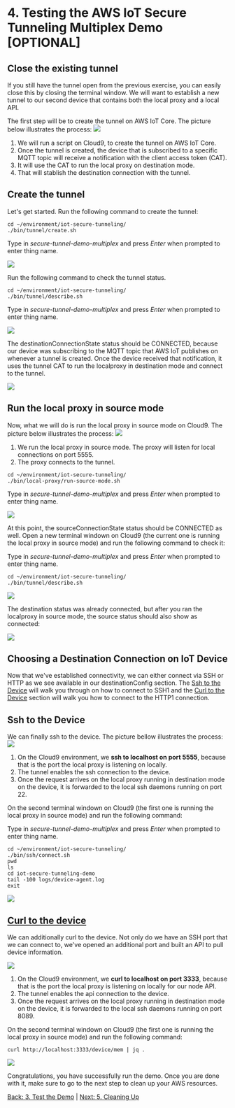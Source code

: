 # 4. Testing the AWS IoT Secure Tunneling Multiplex Demo [OPTIONAL]

## Close the existing tunnel

If you still have the tunnel open from the previous exercise, you can easily close this by closing the terminal window.  We will want to establish a new tunnel to our second device that contains both the local proxy and a local API.

The first step will be to create the tunnel on AWS IoT Core. The picture below illustrates the process:
![](https://github.com/blakewell/iot-secure-tunneling-demo/blob/docs/imgs/test-multiplex/test_multiplex1.png)

1. We will run a script on Cloud9, to create the tunnel on AWS IoT Core.
2. Once the tunnel is created, the device that is subscribed to a specific MQTT topic will receive a notification with the client access token (CAT).
3. It will use the CAT to run the local proxy on destination mode.
4. That will stablish the destination connection with the tunnel.

## Create the tunnel

Let's get started. Run the following command to create the tunnel:
```
cd ~/environment/iot-secure-tunneling/
./bin/tunnel/create.sh 
```

Type in *secure-tunnel-demo-multiplex* and press *Enter* when prompted to enter thing name.

![](https://github.com/blakewell/iot-secure-tunneling-demo/blob/docs/imgs/test-multiplex/test_multiplex1.gif)

Run the following command to check the tunnel status.
```
cd ~/environment/iot-secure-tunneling/
./bin/tunnel/describe.sh 
```
Type in *secure-tunnel-demo-multiplex* and press *Enter* when prompted to enter thing name.

![](https://github.com/blakewell/iot-secure-tunneling-demo/blob/docs/imgs/test-multiplex/test_multiplex2.gif)

The destinationConnectionState status should be CONNECTED, because our device was subscribing to the MQTT topic that AWS IoT publishes on whenever a tunnel is created. Once the device received that notification, it uses the tunnel CAT to run the localproxy in destination mode and connect to the tunnel.

![](https://github.com/blakewell/iot-secure-tunneling-demo/blob/docs/imgs/test-multiplex/test_multiplex3.png)

## Run the local proxy in source mode

Now, what we will do is run the local proxy in source mode on Cloud9. The picture below illustrates the process:
![](https://github.com/blakewell/iot-secure-tunneling-demo/blob/docs/imgs/test_multiplex/test_multiplex1.png)

1. We run the local proxy in source mode. The proxy will listen for local connections on port 5555.
2. The proxy connects to the tunnel.

```
cd ~/environment/iot-secure-tunneling/
./bin/local-proxy/run-source-mode.sh
```

Type in *secure-tunnel-demo-multiplex* and press *Enter* when prompted to enter thing name.

![](https://github.com/blakewell/iot-secure-tunneling-demo/blob/docs/imgs/test-multiplex/test_multiplex3.gif)

At this point, the sourceConnectionState status should be CONNECTED as well. Open a new terminal windown on Cloud9 (the current one is running the local proxy in source mode) and run the following command to check it:

Type in *secure-tunnel-demo-multiplex* and press *Enter* when prompted to enter thing name.

```
cd ~/environment/iot-secure-tunneling/
./bin/tunnel/describe.sh 
```

![](https://github.com/blakewell/iot-secure-tunneling-demo/blob/docs/imgs/test-multiplex/test_multiplex4.gif)

The destination status was already connected, but after you ran the localproxy in source mode, the source status should also show as connected:

![](https://github.com/blakewell/iot-secure-tunneling-demo/blob/docs/imgs/test-multiplex/test_multiplex4.png)


## Choosing a Destination Connection on IoT Device
Now that we've established connectivity, we can either connect via SSH or HTTP as we see available in our destinationConfig section.  The [Ssh to the Device](#ssh-to-the-device) will walk you through on how to connect to SSH1 and the [Curl to the Device](#curl-to-the-device) section will walk you how to connect to the HTTP1 connection.  

## Ssh to the Device
We can finally ssh to the device. The picture bellow illustrates the process:
![](https://github.com/blakewell/iot-secure-tunneling-demo/blob/docs/imgs/test-multiplex/test_multiplex1.png)

1. On the Cloud9 environment, we **ssh to localhost on port 5555**, because that is the port the local proxy is listening on locally.
2. The tunnel enables the ssh connection to the device.
3. Once the request arrives on the local proxy running in destination mode on the device, it is forwarded to the local ssh daemons running on port 22.

On the second terminal windown on Cloud9 (the first one is running the local proxy in source mode) and run the following command:

Type in *secure-tunnel-demo-multiplex* and press *Enter* when prompted to enter thing name.

```
cd ~/environment/iot-secure-tunneling/
./bin/ssh/connect.sh
pwd
ls
cd iot-secure-tunneling-demo
tail -100 logs/device-agent.log
exit
```
![](https://github.com/blakewell/iot-secure-tunneling-demo/blob/docs/imgs/test-multiplex/test_multiplex5.gif)


## <a href="curlexample">Curl to the device</a>
We can additionally curl to the device.  Not only do we have an SSH port that we can connect to, we've opened an additional port and built an API to pull device information.  

![](https://github.com/blakewell/iot-secure-tunneling-demo/blob/docs/imgs/test-multiplex/test_multiplex2.png)

1. On the Cloud9 environment, we **curl to localhost on port 3333**, because that is the port the local proxy is listening on locally for our node API.
2. The tunnel enables the api connection to the device.
3. Once the request arrives on the local proxy running in destination mode on the device, it is forwarded to the local ssh daemons running on port 8089.

On the second terminal windown on Cloud9 (the first one is running the local proxy in source mode) and run the following command:

```
curl http://localhost:3333/device/mem | jq .
```
![](https://github.com/blakewell/iot-secure-tunneling-demo/blob/docs/imgs/test-multiplex/test_multiplex6.gif)


Congratulations, you have successfully run the demo. Once you are done with it, make sure to go to the next step to clean up your AWS resources.

[Back: 3. Test the Demo](./test.md)  |  [Next: 5. Cleaning Up](./cleanup.md)
